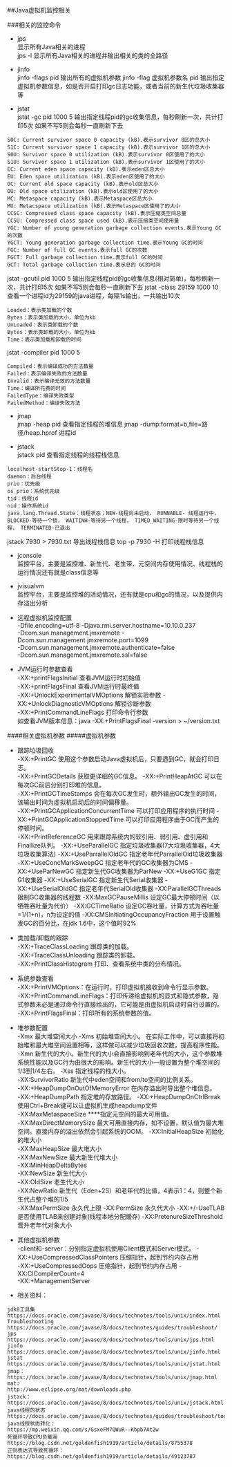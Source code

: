 ##Java虚拟机监控相关

###相关的监控命令
- jps   
显示所有Java相关的进程   
jps -l 显示所有Java相关的进程并输出相关的类的全路径

- jinfo  
jinfo -flags pid 输出所有的虚拟机参数
jinfo -flag 虚拟机参数名 pid 输出指定虚拟机参数信息，如是否开启打印gc日志功能，或者当前的新生代垃圾收集器等

- jstat  
jstat -gc pid 1000 5            输出指定线程pid的gc收集信息，每秒刷新一次，共计打印5次 如果不写5则会每秒一直刷新下去  
````
S0C: Current survivor space 0 capacity (kB).表示survivor 0区的总大小   
S1C: Current survivor space 1 capacity (kB).表示survivor 1区的总大小   
S0U: Survivor space 0 utilization (kB).表示survivor 0区使用了的大小  
S1U: Survivor space 1 utilization (kB).表示survivor 1区使用了的大小  
EC: Current eden space capacity (kB).表示eden区总大小 
EU: Eden space utilization (kB).表示eden区使用了的大小   
OC: Current old space capacity (kB).表示old区总大小   
OU: Old space utilization (kB).表示old区使用了的大小 
MC: Metaspace capacity (kB).表示Metaspace区总大小 
MU: Metacspace utilization (kB).表示Metaspace区使用了的大小  
CCSC: Compressed class space capacity (kB).表示压缩类空间总量    
CCSU: Compressed class space used (kB).表示压缩类空间使用量   
YGC: Number of young generation garbage collection events.表示Young GC的次数
YGCT: Young generation garbage collection time.表示Young GC的时间
FGC: Number of full GC events.表示full GC的次数
FGCT: Full garbage collection time.表示full GC的时间
GCT: Total garbage collection time.表示总的 GC的时间
````
jstat -gcutil pid 1000 5        输出指定线程pid的gc收集信息(相对简单)，每秒刷新一次，共计打印5次 如果不写5则会每秒一直刷新下去
jstat -class 29159 1000 10      查看一个进程id为29159的java进程，每隔1s输出，一共输出10次
````
Loaded：表示类加载的个数 
Bytes：表示类加载的大小，单位为kb    
UnLoaded：表示类卸载的个数   
Bytes：表示类卸载的大小，单位为kb    
Time：表示类加载和卸载的时间    
````
jstat -compiler pid 1000 5
````
Compiled：表示编译成功的方法数量
Failed：表示编译失败的方法数量
Invalid：表示编译无效的方法数量
Time：编译所花费的时间
FailedType：编译失败类型
FailedMethod：编译失败方法
````
    
- jmap  
jmap -heap pid  查看指定线程的堆信息
jmap -dump:format=b,file=路径/heap.hprof 进程id

- jstack    
jstack pid  查看指定线程的线程栈信息
````
localhost-startStop-1：线程名
daemon：后台线程
prio：优先级
os_prio：系统优先级
tid：线程id
nid：操作系统id
java.lang.Thread.State：线程状态；NEW-线程尚未启动， RUNNABLE- 线程运行中，BLOCKED-等待一个锁， WAITINH-等待另一个线程， TIMED_WAITING-限时等待另一个线程， TERMINATED-已退出
````
jstack 7930 > 7930.txt  导出线程栈信息
top -p 7930 -H  打印线程栈信息

- jconsole  
监控平台，主要是监控堆、新生代、老生带、元空间内存使用情况、线程栈的运行情况还有就是class信息等
- jvisualvm     
监控平台，主要是监控堆的活动情况，还有就是cpu和gc的情况，以及提供内存溢出分析

- 远程虚拟机监控配置     
-Dfile.encoding=utf-8 -Djava.rmi.server.hostname=10.10.0.237    
-Dcom.sun.management.jmxremote -Dcom.sun.management.jmxremote.port=1099     
-Dcom.sun.management.jmxremote.authenticate=false   
-Dcom.sun.management.jmxremote.ssl=false    

- JVM运行时参数查看      
-XX:+printFlagsInitial 查看JVM运行时初始值  
-XX:+printFlagsFinal 查看JVM运行时最终值    
-XX:+UnlockExperimentalVMOptions 解锁实验参数 
-XX:+UnlockDiagnosticVMOptions 解锁诊断参数   
-XX:+PrintCommandLineFlags 打印命令行参数  
如查看JVM版本信息：java -XX:+PrintFlagsFinal -version > ~/version.txt   

####相关虚拟机参数
#####虚拟机参数  
- 跟踪垃圾回收    
-XX:+PrintGC                                    使用这个参数启动Java虚拟机后，只要遇到GC，就会打印日志。    
-XX:+PrintGCDetails                             获取更详细的GC信息。 
-XX:+PrintHeapAtGC                              可以在每次GC前后分别打印堆的信息。   
-XX:+PrintGCTimeStamps                          会在每次GC发生时，额外输出GC发生的时间，该输出时间为虚拟机启动后的时间偏移量。    
-XX:+PrintGCApplicationConcurrentTime           可以打印应用程序的执行时间 
-XX:+PrintGCApplicationStoppedTime              可以打印应用程序由于GC而产生的停顿时间。    
-XX:+PrintReferenceGC                           用来跟踪系统内的软引用、弱引用、虚引用和Finallize队列。 
-XX:+UseParallelGC                              指定垃圾收集器(7大垃圾收集器，4大垃圾收集算法) 
-XX:+UseParrallelOldGC                          指定老年代ParrallelOld垃圾收集器
-XX:+UseConcMarkSweepGC                         指定老年代的GC收集器为CMS
-XX:+UseParNewGC                                指定新生代GC收集器为ParNew
-XX:+UseG1GC                                    指定G1收集器
-XX:+UseSerialGC                                指定新生代Serial收集器
-XX:+UseSerialOldGC                             指定老年代SerialOld收集器
-XX:ParallelGCThreads                           限制GC收集器的线程数
-XX:MaxGCPauseMillis                            设定GC最大停顿时间（以牺牲吞吐量为代价）
-XX:GCTimeRatio                                 设定GC吞吐量，计算方式为吞吐量=1/(1+n)，n为设定的值
-XX:CMSInitiatingOccupancyFraction              用于设置触发GC的百分比，在jdk 1.6中，这个值时92%

- 类加载/卸载的跟踪  
-XX:+TraceClassLoading                  跟踪类的加载。  
-XX:+TraceClassUnloading                跟踪类的卸载。    
-XX:+PrintClassHistogram                打印、查看系统中类的分布情况。    

- 系统参数查看    
-XX:+PrintVMOptions：在运行时，打印虚拟机接收到命令行显示参数。   
-XX:+PrintCommandLineFlags：打印传递给虚拟机的显式和隐式参数，隐式参数未必是通过命令行直接给出的，它可能是由虚拟机启动时自行设置的。     
-XX:+PrintFlagsFinal：打印所有的系统参数的值。

- 堆参数配置     
-Xmx                                最大堆空间大小
-Xms                                初始堆空间大小。 在实际工作中，可以直接将初始堆和最大堆空间设置相等，这样做可以减少垃圾回收次数，提高程序性能。    
-Xmn                                新生代的大小。新生代的大小会直接影响到老年代的大小，这个参数堆系统性能以及GC行为由很大的影响。新生代的大小一般设置为整个堆空间的1/3到1/4左右。
-Xss                                指定线程的栈大小。   
-XX:SurvivorRatio                   新生代中eden空间和from/to空间的比例关系。    
-XX:+HeapDumpOnOutOfMemoryError     在内存溢出时导出整个堆信息。  
-XX:+HeapDumpPath                   指定堆的存放路径。
-XX:+HeapDumpOnCtrlBreak            使用Ctrl+Break键可以让虚拟机生成heapdump文件     
-XX:MaxMetaspaceSize                ****指定元空间的最大可用值。   
-XX:MaxDirectMemorySize             最大可用直接内存，如不设置，默认值为最大堆空间。直接内存的溢出依然会引起系统的OOM。
-XX:InitialHeapSize                 初始化的堆大小     
-XX:MaxHeapSize                     最大堆大小   
-XX:MaxNewSize                      最大新生代堆大小    
-XX:MinHeapDeltaBytes                       
-XX:NewSize                         新生代大小             
-XX:OldSize                         老生代大小   
-XX:NewRatio                        新生代（Eden+2S）和老年代的比值，4表示1：4，则整个新生代占整个堆的1/5  
-XX:MaxPermSize                     永久代上限
-XX:PermSize                        永久代大小
-XX:+/-UseTLAB                      是否使用TLAB来创建对象(线程本地分配缓存)
-XX:PretenureSizeThreshold          晋升老年代对象大小  

- 其他虚拟机参数   
-client和-server：分别指定虚拟机使用Client模式和Server模式。
-XX:+UseCompressedClassPointers     压缩指针，起到节约内存占用   
-XX:+UseCompressedOops              压缩指针，起到节约内存占用
-XX:CICompilerCount=4   
-XX:+ManagementServer 

- 相关资料：
````
jdk8工具集
https://docs.oracle.com/javase/8/docs/technotes/tools/unix/index.html
Troubleshooting
https://docs.oracle.com/javase/8/docs/technotes/guides/troubleshoot/
jps
https://docs.oracle.com/javase/8/docs/technotes/tools/unix/jps.html
jinfo
https://docs.oracle.com/javase/8/docs/technotes/tools/unix/jinfo.html
jstat
https://docs.oracle.com/javase/8/docs/technotes/tools/unix/jstat.html
jmap：
https://docs.oracle.com/javase/8/docs/technotes/tools/unix/jmap.html
mat:
http://www.eclipse.org/mat/downloads.php
jstack：
https://docs.oracle.com/javase/8/docs/technotes/tools/unix/jstack.html
java线程的状态
https://docs.oracle.com/javase/8/docs/technotes/guides/troubleshoot/tooldescr034.html
java线程状态转化：
https://mp.weixin.qq.com/s/GsxeFM7QWuR--Kbpb7At2w
死循环导致CPU负载高
https://blog.csdn.net/goldenfish1919/article/details/8755378
正则表达式导致死循环：
https://blog.csdn.net/goldenfish1919/article/details/49123787
````

